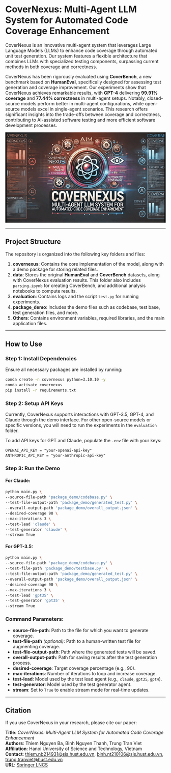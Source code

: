 # CoverNexus: Multi-Agent LLM System for Automated Code Coverage Enhancement

CoverNexus is an innovative multi-agent system that leverages Large Language Models (LLMs) to enhance code coverage through automated unit test generation. Our system features a flexible architecture that combines LLMs with specialized testing components, surpassing current methods in both coverage and correctness. 

CoverNexus has been rigorously evaluated using **CoverBench**, a new benchmark based on **HumanEval**, specifically designed for assessing test generation and coverage improvement. Our experiments show that CoverNexus achieves remarkable results, with **GPT-4** delivering **99.91% coverage** and **77.44% correctness** in multi-agent setups. Notably, closed-source models perform better in multi-agent configurations, while open-source models excel in single-agent scenarios. This research offers significant insights into the trade-offs between coverage and correctness, contributing to AI-assisted software testing and more efficient software development processes.

[![Watch the video](demo.gif)](https://youtu.be/fQ0LGiA0JdE)

---

## Project Structure

The repository is organized into the following key folders and files:

1. **covernexus**: Contains the core implementation of the model, along with a demo package for storing related files.
2. **data**: Stores the original **HumanEval** and **CoverBench** datasets, along with CoverNexus evaluation results. This folder also includes `parsing.ipynb` for creating CoverBench, and additional analysis notebooks to compute results.
3. **evaluation**: Contains logs and the script `test.py` for running experiments.
4. **package_demo**: Includes the demo files such as codebase, test base, test generation files, and more.
5. **Others**: Contains environment variables, required libraries, and the main application files.

---

## How to Use

### Step 1: Install Dependencies

Ensure all necessary packages are installed by running:

```bash
conda create -n covernexus python=3.10.10 -y
conda activate covernexus
pip install -r requirements.txt
```

### Step 2: Setup API Keys

Currently, CoverNexus supports interactions with GPT-3.5, GPT-4, and Claude through the demo interface. For other open-source models or specific versions, you will need to run the experiments in the `evaluation` folder.

To add API keys for GPT and Claude, populate the `.env` file with your keys:

```plaintext
OPENAI_API_KEY = "your-openai-api-key"
ANTHROPIC_API_KEY = "your-anthropic-api-key"
```

### Step 3: Run the Demo

#### For Claude:

```bash
python main.py \
--source-file-path 'package_demo/codebase.py' \
--test-file-output-path 'package_demo/generated_test.py' \
--overall-output-path 'package_demo/overall_output.json' \
--desired-coverage 90 \
--max-iterations 3 \
--test-lead 'claude' \
--test-generator 'claude' \
--stream True
```

#### For GPT-3.5:

```bash
python main.py \
--source-file-path 'package_demo/codebase.py' \
--test-file-path 'package_demo/testbase.py' \
--test-file-output-path 'package_demo/generated_test.py' \
--overall-output-path 'package_demo/overall_output.json' \
--desired-coverage 90 \
--max-iterations 3 \
--test-lead 'gpt35' \
--test-generator 'gpt35' \
--stream True
```

### Command Parameters:
- **source-file-path**: Path to the file for which you want to generate coverage.
- **test-file-path** *(optional)*: Path to a human-written test file for augmenting coverage.
- **test-file-output-path**: Path where the generated tests will be saved.
- **overall-output-path**: Path for saving results after the test generation process.
- **desired-coverage**: Target coverage percentage (e.g., 90).
- **max-iterations**: Number of iterations to loop and increase coverage.
- **test-lead**: Model used by the test lead agent (e.g., `claude`, `gpt35`, `gpt4`).
- **test-generator**: Model used by the test generator agent.
- **stream**: Set to `True` to enable stream mode for real-time updates.

---

## Citation

If you use CoverNexus in your research, please cite our paper:

**Title**: *CoverNexus: Multi-Agent LLM System for Automated Code Coverage Enhancement*  
**Authors**: Thiem Nguyen Ba, Binh Nguyen Thanh, Trung Tran Viet  
**Affiliation**: Hanoi University of Science and Technology, Vietnam  
**Contact**: [thiem.nb214931@sis.hust.edu.vn](mailto:thiem.nb214931@sis.hust.edu.vn), [binh.nt210106@sis.hust.edu.vn](mailto:binh.nt210106@sis.hust.edu.vn), [trung.tranviet@hust.edu.vn](mailto:trung.tranviet@hust.edu.vn)  
**URL**: [Springer LNCS](http://www.springer.com/gp/computer-science/lncs)

